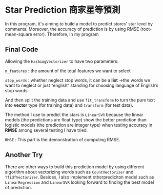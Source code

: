 # Star Prediction 商家星等預測

In this program, it's aiming to build a model to predict stores' star level by comments. 
Moreover, the accuracy of prediction is by using RMSE (root-mean-square error).
Therefore, in my program 

## Final Code
Allowing the `HashingVectorizer` to have two parameters:  

`n_features` : the amount of the total features we want to select  

`stop_words` : whether neglect stop words, it can be a **list** →the words we want to neglect or just “english” standing for choosing language of English’s stop words  

And then split the training data and use `fit_transform` to turn the pure text into **vector** type (for training data) 
and `transform` (for test data).

The method I use to predict the stars is `LinearSVR` because the linear models (the predictions are float type) show the better prediction than logistic models (the prediction are integer type) when testing accuracy in **RMSE** among several testing I have tried.  

`RMSE` : This part is the demonstration of computing RMSE.  

## Another Try
There are other ways to build this prediction model by using different algorithm about vectorizing words 
such as `CountVectorizer` and `TfidfVectorizer`. 
Besides, I also implement otherprediciton medel such as `LinearRegression` and `LinearSVR` looking forward to 
finding the best model of prediction.  
